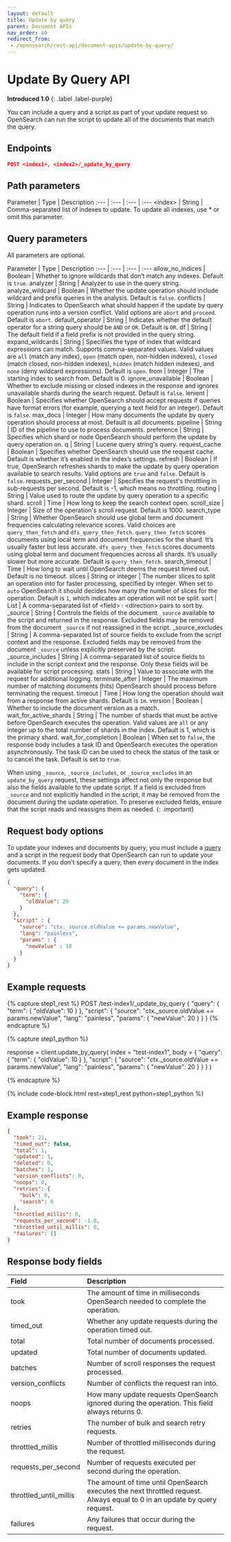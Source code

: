```yaml
---
layout: default
title: Update by query
parent: Document APIs
nav_order: 40
redirect_from: 
 - /opensearch/rest-api/document-apis/update-by-query/
---
```


# Update By Query API
**Introduced 1.0**
{: .label .label-purple}

You can include a query and a script as part of your update request so OpenSearch can run the script to update all of the documents that match the query.


## Endpoints

```json
POST <index1>, <index2>/_update_by_query
```

## Path parameters

Parameter | Type | Description
:--- | :--- | :--- | :---
&lt;index&gt; | String | Comma-separated list of indexes to update. To update all indexes, use * or omit this parameter.

## Query parameters

All parameters are optional.

Parameter | Type | Description
:--- | :--- | :--- | :---
allow_no_indices | Boolean | Whether to ignore wildcards that don’t match any indexes. Default is `true`.
analyzer | String | Analyzer to use in the query string.
analyze_wildcard | Boolean | Whether the update operation should include wildcard and prefix queries in the analysis. Default is `false`.
conflicts | String | Indicates to OpenSearch what should happen if the update by query operation runs into a version conflict. Valid options are `abort` and `proceed`. Default is `abort`.
default_operator | String | Indicates whether the default operator for a string query should be `AND` or `OR`. Default is `OR`.
df | String | The default field if a field prefix is not provided in the query string.
expand_wildcards | String | Specifies the type of index that wildcard expressions can match. Supports comma-separated values. Valid values are `all` (match any index), `open` (match open, non-hidden indexes), `closed` (match closed, non-hidden indexes), `hidden` (match hidden indexes), and `none` (deny wildcard expressions). Default is `open`.
from | Integer | The starting index to search from. Default is 0.
ignore_unavailable | Boolean | Whether to exclude missing or closed indexes in the response and ignores unavailable shards during the search request. Default is `false`.
lenient | Boolean | Specifies whether OpenSearch should accept requests if queries have format errors (for example, querying a text field for an integer). Default is `false`.
max_docs | Integer | How many documents the update by query operation should process at most. Default is all documents.
pipeline | String | ID of the pipeline to use to process documents.
preference | String | Specifies which shard or node OpenSearch should perform the update by query operation on.
q | String | Lucene query string's query.
request_cache | Boolean | Specifies whether OpenSearch should use the request cache. Default is whether it’s enabled in the index’s settings.
refresh | Boolean | If true, OpenSearch refreshes shards to make the update by query operation available to search results. Valid options are `true` and `false`. Default is `false`.
requests_per_second | Integer | Specifies the request's throttling in sub-requests per second. Default is -1, which means no throttling.
routing | String | Value used to route the update by query operation to a specific shard.
scroll | Time | How long to keep the search context open.
scroll_size | Integer | Size of the operation's scroll request. Default is 1000.
search_type | String | Whether OpenSearch should use global term and document frequencies calculating relevance scores. Valid choices are `query_then_fetch` and `dfs_query_then_fetch`. `query_then_fetch` scores documents using local term and document frequencies for the shard. It’s usually faster but less accurate. `dfs_query_then_fetch` scores documents using global term and document frequencies across all shards. It’s usually slower but more accurate. Default is `query_then_fetch`.
search_timeout | Time | How long to wait until OpenSearch deems the request timed out. Default is no timeout.
slices | String or integer | The number slices to split an operation into for faster processing, specified by integer. When set to `auto` OpenSearch it should decides how many the number of slices for the operation. Default is `1`, which indicates an operation will not be split.
sort | List | A comma-separated list of &lt;field&gt; : &lt;direction&gt; pairs to sort by.
_source | String | Controls the fields of the document `_source` available to the script and returned in the response. Excluded fields may be removed from the document `_source` if not reassigned in the script. 
_source_excludes | String | A comma-separated list of source fields to exclude from the script context and the response. Excluded fields may be removed from the document `_source` unless explicitly preserved by the script. 
_source_includes | String | A comma-separated list of source fields to include in the script context and the response. Only these fields will be available for script processing. 
stats | String | Value to associate with the request for additional logging.
terminate_after | Integer | The maximum number of matching documents (hits) OpenSearch should process before terminating the request.
timeout | Time | How long the operation should wait from a response from active shards. Default is `1m`.
version | Boolean | Whether to include the document version as a match.
wait_for_active_shards | String | The number of shards that must be active before OpenSearch executes the operation. Valid values are `all` or any integer up to the total number of shards in the index. Default is 1, which is the primary shard.
wait_for_completion | Boolean | When set to `false`, the response body includes a task ID and OpenSearch executes the operation asynchronously. The task ID can be used to check the status of the task or to cancel the task. Default is set to `true`.

When using `_source`, `_source_includes`, or `_source_excludes` in an `update_by_query` request, these settings affect not only the response but also the fields available to the update script. If a field is excluded from `_source` and not explicitly handled in the script, it may be removed from the document during the update operation. To preserve excluded fields, ensure that the script reads and reassigns them as needed.
{: .important}

## Request body options

To update your indexes and documents by query, you must include a [query]({{site.url}}{{site.baseurl}}/opensearch/query-dsl/index) and a script in the request body that OpenSearch can run to update your documents. If you don't specify a query, then every document in the index gets updated.

```json
{
  "query": {
    "term": {
      "oldValue": 20
    }
  },
  "script" : {
    "source": "ctx._source.oldValue += params.newValue",
    "lang": "painless",
    "params" : {
      "newValue" : 10
    }
  }
}
```

## Example requests

<!-- spec_insert_start
component: example_code
rest: POST /test-index1/_update_by_query
body: |
{
  "query": {
    "term": {
      "oldValue": 10
    }
  },
  "script" : {
    "source": "ctx._source.oldValue += params.newValue",
    "lang": "painless",
    "params" : {
      "newValue" : 20
    }
  }
}
-->
{% capture step1_rest %}
POST /test-index1/_update_by_query
{
  "query": {
    "term": {
      "oldValue": 10
    }
  },
  "script": {
    "source": "ctx._source.oldValue += params.newValue",
    "lang": "painless",
    "params": {
      "newValue": 20
    }
  }
}
{% endcapture %}

{% capture step1_python %}


response = client.update_by_query(
  index = "test-index1",
  body =   {
    "query": {
      "term": {
        "oldValue": 10
      }
    },
    "script": {
      "source": "ctx._source.oldValue += params.newValue",
      "lang": "painless",
      "params": {
        "newValue": 20
      }
    }
  }
)

{% endcapture %}

{% include code-block.html
    rest=step1_rest
    python=step1_python %}
<!-- spec_insert_end -->

## Example response
```json
{
  "took": 21,
  "timed_out": false,
  "total": 1,
  "updated": 1,
  "deleted": 0,
  "batches": 1,
  "version_conflicts": 0,
  "noops": 0,
  "retries": {
    "bulk": 0,
    "search": 0
  },
  "throttled_millis": 0,
  "requests_per_second": -1.0,
  "throttled_until_millis": 0,
  "failures": []
}
```

## Response body fields

Field | Description
:--- | :---
took | The amount of time in milliseconds OpenSearch needed to complete the operation.
timed_out | Whether any update requests during the operation timed out.
total | Total number of documents processed.
updated | Total number of documents updated.
batches | Number of scroll responses the request processed.
version_conflicts | Number of conflicts the request ran into.
noops | How many update requests OpenSearch ignored during the operation. This field always returns 0.
retries | The number of bulk and search retry requests.
throttled_millis | Number of throttled milliseconds during the request.
requests_per_second | Number of requests executed per second during the operation.
throttled_until_millis | The amount of time until OpenSearch executes the next throttled request. Always equal to 0 in an update by query request.
failures | Any failures that occur during the request.
